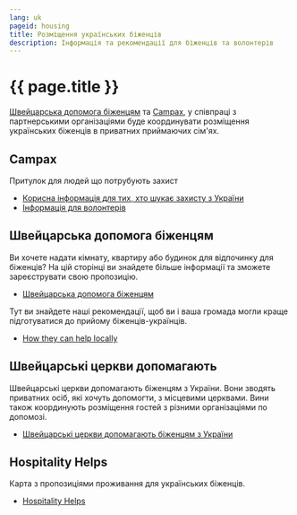 ```yaml
---
lang: uk
pageid: housing
title: Розміщення українських біженців
description: Інформація та рекомендації для біженців та волонтерів
---
```

# {{ page.title }}


[Швейцарська допомога біженцям](https://www.fluechtlingshilfe.ch/aktiv-werden/fuer-ukrainische-gefluechtete) та [Campax](https://campax.org), у співпраці з партнерськими організаціями буде координувати розміщення українських біженців в приватних приймаючих сім'ях.


## Campax
Притулок для людей що потрубують захист

- [Корисна інформація для тих, хто шукає захисту з України](https://campax.org/infos-fuer-ukraine-fluechtende/)
- [Інформація для волонтерів](https://campax.org/standwithukraine-infos-fur-helfende/)


## Швейцарська допомога біженцям
Ви хочете надати кімнату, квартиру або будинок для відпочинку для біженців? На цій сторінці ви знайдете більше інформації та зможете зареєструвати свою пропозицію.

- [Швейцарська допомога біженцям](https://www.fluechtlingshilfe.ch/aktiv-werden/fuer-ukrainische-gefluechtete)

Тут ви знайдете наші рекомендації, щоб ви і ваша громада могли краще підготуватися до прийому біженців-українців.

- [How they can help locally](https://www.fluechtlingshilfe.ch/aktiv-werden/fuer-ukrainische-gefluechtete/so-koennen-sie-lokal-helfen)


## Швейцарські церкви допомагають
Швейцарські церкви допомагають біженцям з України. Вони зводять приватних осіб, які хочуть допомогти, з місцевими церквами. Вини також координують розміщення гостей з різними організаціями по допомозі.

- [Швейцарські церкви допомагають біженцям з України](https://kirchen-helfen.ch)


## Hospitality Helps
Карта з пропозиціями проживання для українських біженців.
- [Hospitality Helps](https://hospitalityhelps.ch)